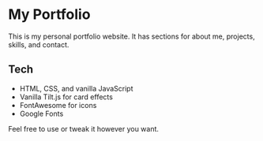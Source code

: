 # My Portfolio

This is my personal portfolio website. It has sections for about me, projects, skills, and contact.

## Tech

- HTML, CSS, and vanilla JavaScript  
- Vanilla Tilt.js for card effects  
- FontAwesome for icons  
- Google Fonts

Feel free to use or tweak it however you want.

